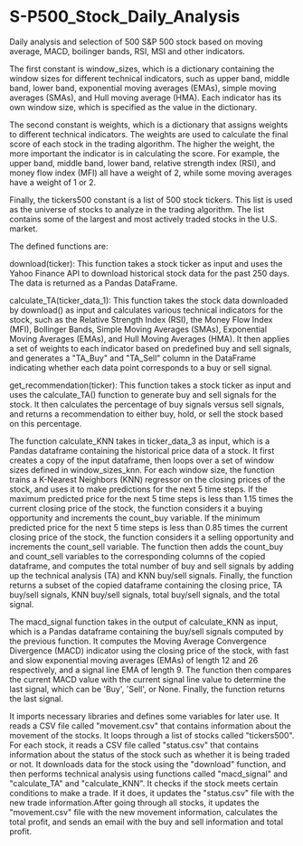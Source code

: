# S-P500_Stock_Daily_Analysis
Daily analysis and selection of 500 S&amp;P 500 stock based on moving average, MACD, boilinger bands, RSI, MSI and other indicators.

The first constant is window_sizes, which is a dictionary containing the window sizes for different technical indicators, such as upper band, middle band, lower band, exponential moving averages (EMAs), simple moving averages (SMAs), and Hull moving average (HMA). Each indicator has its own window size, which is specified as the value in the dictionary.

The second constant is weights, which is a dictionary that assigns weights to different technical indicators. The weights are used to calculate the final score of each stock in the trading algorithm. The higher the weight, the more important the indicator is in calculating the score. For example, the upper band, middle band, lower band, relative strength index (RSI), and money flow index (MFI) all have a weight of 2, while some moving averages have a weight of 1 or 2.

Finally, the tickers500 constant is a list of 500 stock tickers. This list is used as the universe of stocks to analyze in the trading algorithm. The list contains some of the largest and most actively traded stocks in the U.S. market.

The defined functions are:

download(ticker): This function takes a stock ticker as input and uses the Yahoo Finance API to download historical stock data for the past 250 days. The data is returned as a Pandas DataFrame.

calculate_TA(ticker_data_1): This function takes the stock data downloaded by download() as input and calculates various technical indicators for the stock, such as the Relative Strength Index (RSI), the Money Flow Index (MFI), Bollinger Bands, Simple Moving Averages (SMAs), Exponential Moving Averages (EMAs), and Hull Moving Averages (HMA). It then applies a set of weights to each indicator based on predefined buy and sell signals, and generates a "TA_Buy" and "TA_Sell" column in the DataFrame indicating whether each data point corresponds to a buy or sell signal.

get_recommendation(ticker): This function takes a stock ticker as input and uses the calculate_TA() function to generate buy and sell signals for the stock. It then calculates the percentage of buy signals versus sell signals, and returns a recommendation to either buy, hold, or sell the stock based on this percentage.

The function calculate_KNN takes in ticker_data_3 as input, which is a Pandas dataframe containing the historical price data of a stock. It first creates a copy of the input dataframe, then loops over a set of window sizes defined in window_sizes_knn. For each window size, the function trains a K-Nearest Neighbors (KNN) regressor on the closing prices of the stock, and uses it to make predictions for the next 5 time steps. If the maximum predicted price for the next 5 time steps is less than 1.15 times the current closing price of the stock, the function considers it a buying opportunity and increments the count_buy variable. If the minimum predicted price for the next 5 time steps is less than 0.85 times the current closing price of the stock, the function considers it a selling opportunity and increments the count_sell variable. The function then adds the count_buy and count_sell variables to the corresponding columns of the copied dataframe, and computes the total number of buy and sell signals by adding up the technical analysis (TA) and KNN buy/sell signals. Finally, the function returns a subset of the copied dataframe containing the closing price, TA buy/sell signals, KNN buy/sell signals, total buy/sell signals, and the total signal.

The macd_signal function takes in the output of calculate_KNN as input, which is a Pandas dataframe containing the buy/sell signals computed by the previous function. It computes the Moving Average Convergence Divergence (MACD) indicator using the closing price of the stock, with fast and slow exponential moving averages (EMAs) of length 12 and 26 respectively, and a signal line EMA of length 9. The function then compares the current MACD value with the current signal line value to determine the last signal, which can be 'Buy', 'Sell', or None. Finally, the function returns the last signal.

It imports necessary libraries and defines some variables for later use. It reads a CSV file called "movement.csv" that contains information about the movement of the stocks. It loops through a list of stocks called "tickers500". For each stock, it reads a CSV file called "status.csv" that contains information about the status of the stock such as whether it is being traded or not. It downloads data for the stock using the "download" function, and then performs technical analysis using functions called "macd_signal" and "calculate_TA" and "calculate_KNN". It checks if the stock meets certain conditions to make a trade. If it does, it updates the "status.csv" file with the new trade information.After going through all stocks, it updates the "movement.csv" file with the new movement information, calculates the total profit, and sends an email with the buy and sell information and total profit.
